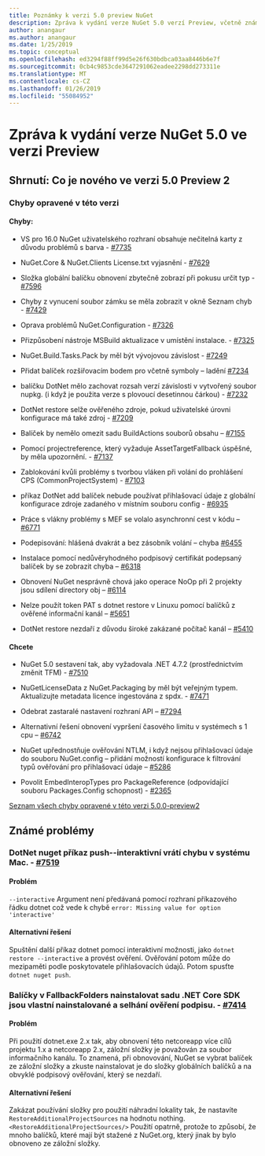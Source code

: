 ```yaml
---
title: Poznámky k verzi 5.0 preview NuGet
description: Zpráva k vydání verze NuGet 5.0 verzí Preview, včetně známých problémů, opravy chyb, nových funkcích a chcete.
author: anangaur
ms.author: anangaur
ms.date: 1/25/2019
ms.topic: conceptual
ms.openlocfilehash: ed3294f88ff99d5e26f630bdbca03aa8446b6e7f
ms.sourcegitcommit: 0cb4c9853cde3647291062eadee2298dd273311e
ms.translationtype: MT
ms.contentlocale: cs-CZ
ms.lasthandoff: 01/26/2019
ms.locfileid: "55084952"
---
```

# <a name="nuget-50-preview-release-notes"></a>Zpráva k vydání verze NuGet 5.0 ve verzi Preview

## <a name="summary-whats-new-in-50-preview-2"></a>Shrnutí: Co je nového ve verzi 5.0 Preview 2

### <a name="issues-fixed-in-this-release"></a>Chyby opravené v této verzi

#### <a name="bugs"></a>Chyby:

* VS pro 16.0 NuGet uživatelského rozhraní obsahuje nečitelná karty z důvodu problémů s barva - [#7735](https://github.com/NuGet/Home/issues/7735)

* NuGet.Core & NuGet.Clients License.txt vyjasnění - [#7629](https://github.com/NuGet/Home/issues/7629)

* Složka globální balíčku obnovení zbytečně zobrazí při pokusu určit typ - [#7596](https://github.com/NuGet/Home/issues/7596)

* Chyby z vynucení soubor zámku se měla zobrazit v okně Seznam chyb - [#7429](https://github.com/NuGet/Home/issues/7429)

* Oprava problémů NuGet.Configuration - [#7326](https://github.com/NuGet/Home/issues/7326)

* Přizpůsobení nástroje MSBuild aktualizace v umístění instalace.  - [#7325](https://github.com/NuGet/Home/issues/7325)

* NuGet.Build.Tasks.Pack by měl být vývojovou závislost - [#7249](https://github.com/NuGet/Home/issues/7249)

* Přidat balíček rozšiřovacím bodem pro včetně symboly – ladění [#7234](https://github.com/NuGet/Home/issues/7234)

* balíčku DotNet mělo zachovat rozsah verzí závislosti v vytvořený soubor nupkg. (i když je použita verze s plovoucí desetinnou čárkou) - [#7232](https://github.com/NuGet/Home/issues/7232)

* DotNet restore selže ověřeného zdroje, pokud uživatelské úrovni konfigurace má také zdroj - [#7209](https://github.com/NuGet/Home/issues/7209)

* Balíček by nemělo omezit sadu BuildActions souborů obsahu – [#7155](https://github.com/NuGet/Home/issues/7155)

* Pomocí projectreference, který vyžaduje AssetTargetFallback úspěšné, by měla upozornění. - [#7137](https://github.com/NuGet/Home/issues/7137)

* Zablokování kvůli problémy s tvorbou vláken při volání do prohlášení CPS (CommonProjectSystem) - [#7103](https://github.com/NuGet/Home/issues/7103)

* příkaz DotNet add balíček nebude používat přihlašovací údaje z globální konfigurace zdroje zadaného v místním souboru config - [#6935](https://github.com/NuGet/Home/issues/6935)

* Práce s vlákny problémy s MEF se volalo asynchronní cest v kódu – [#6771](https://github.com/NuGet/Home/issues/6771)

* Podepisování: hlášená dvakrát a bez zásobník volání – chyba [#6455](https://github.com/NuGet/Home/issues/6455)

* Instalace pomocí nedůvěryhodného podpisový certifikát podepsaný balíček by se zobrazit chyba – [#6318](https://github.com/NuGet/Home/issues/6318)

* Obnovení NuGet nesprávně chová jako operace NoOp při 2 projekty jsou sdílení directory obj – [#6114](https://github.com/NuGet/Home/issues/6114)

* Nelze použít token PAT s dotnet restore v Linuxu pomocí balíčků z ověřené informační kanál – [#5651](https://github.com/NuGet/Home/issues/5651)

* DotNet restore nezdaří z důvodu široké zakázané počítač kanál – [#5410](https://github.com/NuGet/Home/issues/5410)

#### <a name="dcrs"></a>Chcete

* NuGet 5.0 sestavení tak, aby vyžadovala .NET 4.7.2 (prostřednictvím změnit TFM) - [#7510](https://github.com/NuGet/Home/issues/7510)

* NuGetLicenseData z NuGet.Packaging by měl být veřejným typem. Aktualizujte metadata licence ingestována z spdx. - [#7471](https://github.com/NuGet/Home/issues/7471)

* Odebrat zastaralé nastavení rozhraní API – [#7294](https://github.com/NuGet/Home/issues/7294)

* Alternativní řešení obnovení vypršení časového limitu v systémech s 1 cpu – [#6742](https://github.com/NuGet/Home/issues/6742)

* NuGet upřednostňuje ověřování NTLM, i když nejsou přihlašovací údaje do souboru NuGet.config – přidání možností konfigurace k filtrování typů ověřování pro přihlašovací údaje – [#5286](https://github.com/NuGet/Home/issues/5286)

* Povolit EmbedInteropTypes pro PackageReference (odpovídající souboru Packages.Config schopnost) - [#2365](https://github.com/NuGet/Home/issues/2365)

[Seznam všech chyby opravené v této verzi 5.0.0-preview2](https://github.com/NuGet/Home/issues?q=is%3Aissue+is%3Aclosed+milestone%3A%224.9.2")


## <a name="known-issues"></a>Známé problémy

### <a name="dotnet-nuget-push---interactive-gives-an-error-on-mac---7519httpsgithubcomnugethomeissues7519"></a>DotNet nuget příkaz push--interaktivní vrátí chybu v systému Mac. - [#7519](https://github.com/NuGet/Home/issues/7519)

#### <a name="issue"></a>Problém
`--interactive` Argument není předávaná pomocí rozhraní příkazového řádku dotnet což vede k chybě `error: Missing value for option 'interactive'`

#### <a name="workaround"></a>Alternativní řešení
Spuštění další příkaz dotnet pomocí interaktivní možnosti, jako `dotnet restore --interactive` a provést ověření. Ověřování potom může do mezipaměti podle poskytovatele přihlašovacích údajů. Potom spusťte `dotnet nuget push`.

### <a name="packages-in-fallbackfolders-installed-by-net-core-sdk-are-custom-installed-and-fail-signature-validation---7414httpsgithubcomnugethomeissues7414"></a>Balíčky v FallbackFolders nainstalovat sadu .NET Core SDK jsou vlastní nainstalované a selhání ověření podpisu. - [#7414](https://github.com/NuGet/Home/issues/7414)

#### <a name="issue"></a>Problém
Při použití dotnet.exe 2.x tak, aby obnovení této netcoreapp více cílů projektu 1.x a netcoreapp 2.x, záložní složky je považován za soubor informačního kanálu. To znamená, při obnovování, NuGet se vybrat balíček ze záložní složky a zkuste nainstalovat je do složky globálních balíčků a na obvyklé podpisový ověřování, který se nezdaří.

#### <a name="workaround"></a>Alternativní řešení
Zakázat používání složky pro použití náhradní lokality tak, že nastavíte `RestoreAdditionalProjectSources` na hodnotu nothing. `<RestoreAdditionalProjectSources/>` Použití opatrně, protože to způsobí, že mnoho balíčků, které mají být stažené z NuGet.org, který jinak by bylo obnoveno ze záložní složky.
